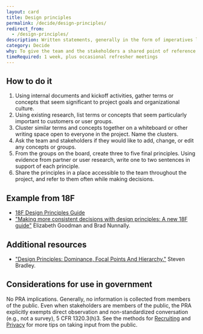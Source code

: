 ```yaml
---
layout: card
title: Design principles
permalink: /decide/design-principles/
redirect_from:
  - /design-principles/
description: Written statements, generally in the form of imperatives like "Earn people's trust," that serve as guiding lights during decision-making.
category: Decide
why: To give the team and the stakeholders a shared point of reference when negotiating next steps. Good design principles are specific to the project, not general truths, and should help teams say "no" to otherwise interesting proposals or generate ideas when they're stuck.
timeRequired: 1 week, plus occasional refresher meetings
---
```


## How to do it

1. Using internal documents and kickoff activities, gather terms or concepts that seem significant to project goals and organizational culture.
1. Using existing research, list terms or concepts that seem particularly important to customers or user groups.
1. Cluster similar terms and concepts together on a whiteboard or other writing space open to everyone in the project. Name the clusters.
1. Ask the team and stakeholders if they would like to add, change, or edit any concepts or groups.
1. From the groups on the board, create three to five final principles. Using evidence from partner or user research, write one to two sentences in support of each principle.
1. Share the principles in a place accessible to the team throughout the project, and refer to them often while making decisions.


<section class="method--section method--section--18f-example" markdown="1" >

## Example from 18F
- <a href="https://pages.18f.gov/design-principles-guide/">18F Design Principles Guide</a>
- <a href="https://18f.gsa.gov/2016/04/08/making-more-consistent-decisions-with-design-principles-a-new-18f-guide/">"Making more consistent decisions with design principles: A new 18F guide"</a> Elizabeth Goodman and Brad Nunnally.  

</section>

<section class="method--section method--section--additional-resources" markdown="1">

## Additional resources

- <a href="http://www.smashingmagazine.com/2015/02/27/design-principles-dominance-focal-points-hierarchy/">"Design Principles: Dominance, Focal Points And Hierarchy."</a> Steven Bradley.  
</section>

<section class="method--section method--section--government-considerations" markdown="1" >

## Considerations for use in government  

No PRA implications. Generally, no information is collected from members of the public. Even when stakeholders are members of the public, the PRA explicitly exempts direct observation and non-standardized conversation (e.g., not a survey), 5 CFR 1320.3(h)3. See the methods for [Recruiting](/fundamentals/recruiting/) and [Privacy](/fundamentals/privacy/) for more tips on taking input from the public.
</section>
